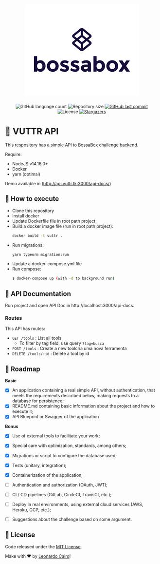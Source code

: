 <h1 align="center">
    <img alt="VUTTR" title="VUTTR" src="./.github/bossabox.png" />
</h1>

<p align="center">
  <img alt="GitHub language count" src="https://img.shields.io/github/languages/count/leocairos/vuttr-backend?color=%2304D361">

  <img alt="Repository size" src="https://img.shields.io/github/repo-size/leocairos/vuttr-backend">

  <a href="https://github.com/leocairos/vuttr-backend/commits/master">
    <img alt="GitHub last commit" src="https://img.shields.io/github/last-commit/leocairos/vuttr-backend">
  </a>

  <img alt="License" src="https://img.shields.io/badge/license-MIT-brightgreen">
   <a href="https://github.com/leocairos/vuttr-backend/stargazers">
    <img alt="Stargazers" src="https://img.shields.io/github/stars/leocairos/vuttr-backend?style=social">
  </a>

</p>

# 🔖 VUTTR API

This respository has a simple API to [BossaBox](bossabox.com) challenge backend.

Require:
  * NodeJS v14.16.0+
  * Docker
  * yarn (optimal)

Demo available in (http://api.vuttr.tk:3000/api-docs/)

## 🚀 How to execute

* Clone this repository
* Install docker
* Update Dockerfile file in root path project
* Build a docker image file (run in root path project):
  ```bash
  docker build -t vuttr .
  ```
* Run migrations:
  ```bash
  yarn typeorm migration:run
  ```
* Update a docker-compose.yml file
* Run compose:
  ```bash
  $ docker-compose up (with -d to background run)
  ```

## 📖 API Documentation

Run project and open API Doc in http://localhost:3000/api-docs.

### Routes

This API has routes:

* `GET /tools` : List all tools
  * To filter by tag field, use query `?tag=busca`
* `POST /tools` : Create a new toolcria uma nova ferramenta
* `DELETE /tools/:id` : Delete a tool by id


## 💫 Roadmap

**Basic**
- [X] An application containing a real simple API, without authentication, that meets the requirements described below, making requests to a database for persistence;
- [X] README.md containing basic information about the project and how to execute it;
- [X] API Blueprint or Swagger of the application

**Bonus**
- [X] Use of external tools to facilitate your work;
- [X] Special care with optimization, standards, among others;
- [X] Migrations or script to configure the database used;
- [X] Tests (unitary, integration);
- [X] Containerization of the application;
- [ ] Authentication and authorization (OAuth, JWT);
- [ ] CI / CD pipelines (GitLab, CircleCI, TravisCI, etc.);
- [ ] Deploy in real environments, using external cloud services (AWS, Heroku, GCP, etc.);
- [ ] Suggestions about the challenge based on some argument.


## 📄 License

 Code released under the [MIT License](https://github.com/leocairos/vuttr-backend/blob/main/LICENSE).

Make with ❤️ by [Leonardo Cairo](https://www.linkedin.com/in/leonardo-sampaio-cairo-54a74756/)!
